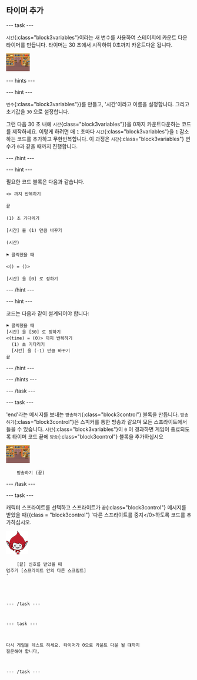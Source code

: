 ## 타이머 추가

--- task ---

`시간`{:class="block3variables"}이라는 새 변수를 사용하여 스테이지에 카운트 다운 타이머를 만듭니다. 타이머는 30 초에서 시작하여 0초까지 카운트다운 됩니다.

![무대 스프라이트](images/stage-sprite.png)

--- hints ---


--- hint ---

`변수`{:class="block3variables"}}를 만들고, '시간'이라고 이름을 설정합니다. 그리고 초기값을 `30` 으로 설정합니다.

그런 다음 30 초 내에 `시간`{class="block3variables"}}을 0까지 카운트다운하는 코드를 제작하세요. 이렇게 하려면 매 `1` 초마다 `시간`{:class="block3variables"}을 `1` 감소하는 코드를 추가하고 무한반복합니다. 이 과정은 `시간`{:class="block3variables"} 변수가 `0`과 같을 때까지 진행합니다.

--- /hint ---

--- hint ---

필요한 코드 블록은 다음과 같습니다.

```blocks3
<> 까지 반복하기

끝

(1) 초 기다리기

[시간] 을 (1) 만큼 바꾸기

(시간)

⚑ 클릭했을 때

<() = ()>

[시간] 을 [0] 로 정하기
```

--- /hint ---

--- hint ---

코드는 다음과 같이 설계되어야 합니다:

```blocks3
⚑ 클릭했을 때
[시간] 을 [30] 로 정하기
<(time) = (0)> 까지 반복하기 
  (1) 초 기다리기
  [시간] 을 (-1) 만큼 바꾸기
끝
```

--- /hint ---

--- /hints ---

--- /task ---

--- task ---

'end'라는 메시지를 보내는 `방송하기`{:class="block3control"} 블록을 만듭니다. `방송하기`{:class="block3control"}은 스피커를 통한 방송과 같으며 모든 스프라이트에서 들을 수 있습니다. `시간`{:class="block3variables"}이 `0` 이 경과하면 게임이 종료되도록 타이머 코드 끝에 `방송`{:class="block3control"} 블록을 추가하십시오

![무대 스프라이트](images/stage-sprite.png)

```blocks3
    방송하기 (끝)
```

--- /task ---

--- task ---

캐릭터 스프라이트를 선택하고 스프라이트가 `끝`{:class="block3control"} 메시지를 받았을 때</code>{{class = "block3control"} `다른 스프라이트를 중지</0>하도록 코드를 추가하십시오.</p>

<p><img src="images/giga-sprite.png" alt="기가 스프라이트" /></p>

<pre><code class="blocks3">    [끝] 신호를 받았을 때
멈추기 [스프라이트 안의 다른 스크립트]
`</pre> 

--- /task ---

--- task ---

다시 게임을 테스트 하세요. 타이머가 0으로 카운트 다운 될 떄까지 질문해야 합니다,

--- /task ---